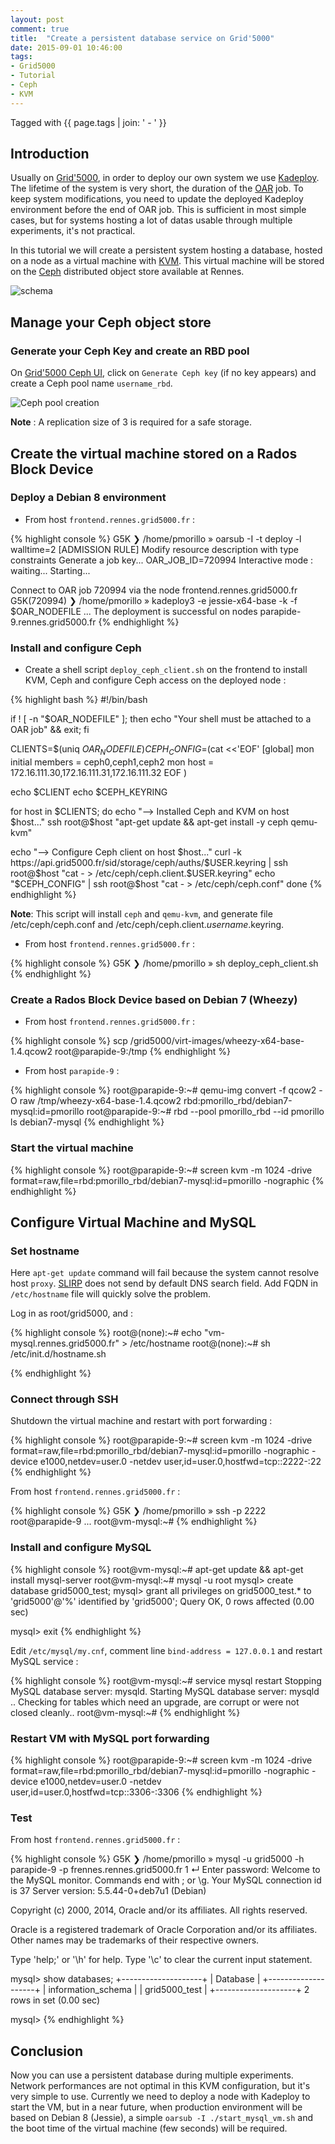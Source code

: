 ```yaml
---
layout: post
comment: true
title:  "Create a persistent database service on Grid'5000"
date: 2015-09-01 10:46:00
tags:
- Grid5000
- Tutorial
- Ceph
- KVM
---
```

Tagged with {{ page.tags | join: ' - ' }}

## Introduction

Usually on [Grid'5000](https://www.grid5000.fr), in order to deploy our own system we use [Kadeploy](http://kadeploy3.gforge.inria.fr).
The lifetime of the system is very short, the duration of the [OAR](https://oar.imag.fr/dokuwiki/doku.php) job.
To keep system modifications, you need to update the deployed Kadeploy environment before the end of OAR job.
This is sufficient in most simple cases, but for systems hosting a lot of datas usable through multiple experiments, it's not practical.

In this tutorial we will create a persistent system hosting a database, hosted on a node as a virtual machine with [KVM](http://www.linux-kvm.org).
This virtual machine will be stored on the [Ceph](http://www.ceph.com) distributed object store available at Rennes.

![schema](/images/g5k_permanent_db_tuto_img1.png)

## Manage your Ceph object store

### Generate your Ceph Key and create an RBD pool

On [Grid'5000 Ceph UI](https://api.grid5000.fr/sid/storage/ceph/ui/), click on `Generate Ceph key` (if no key appears) and create a Ceph pool name `username_rbd`.

![Ceph pool creation](/images/g5k_permanent_db_tuto_img2.png)

**Note** : A replication size of 3 is required for a safe storage.

## Create the virtual machine stored on a Rados Block Device

### Deploy a Debian 8 environment

* From host `frontend.rennes.grid5000.fr` :

{% highlight console %}
G5K ❯ /home/pmorillo » oarsub -I -t deploy -l walltime=2
[ADMISSION RULE] Modify resource description with type constraints
Generate a job key...
OAR_JOB_ID=720994
Interactive mode : waiting...
Starting...

Connect to OAR job 720994 via the node frontend.rennes.grid5000.fr
G5K(720994) ❯ /home/pmorillo » kadeploy3 -e jessie-x64-base -k -f $OAR_NODEFILE
...
The deployment is successful on nodes
parapide-9.rennes.grid5000.fr
{% endhighlight %}


### Install and configure Ceph

* Create a shell script `deploy_ceph_client.sh` on the frontend to install KVM, Ceph and configure Ceph access on the deployed node :

{% highlight bash %}
#!/bin/bash

if ! [ -n "$OAR_NODEFILE" ]; then echo "Your shell must be attached to a OAR job" && exit; fi

CLIENTS=$(uniq $OAR_NODEFILE)
CEPH_CONFIG=$(cat <<'EOF'
[global]
  mon initial members = ceph0,ceph1,ceph2
  mon host = 172.16.111.30,172.16.111.31,172.16.111.32
EOF
)

echo $CLIENT
echo $CEPH_KEYRING

for host in $CLIENTS; do
  echo "--> Installed Ceph and KVM on host $host..."
  ssh root@$host "apt-get update && apt-get install -y ceph qemu-kvm"

  echo "--> Configure Ceph client on host $host..."
  curl -k https://api.grid5000.fr/sid/storage/ceph/auths/$USER.keyring | ssh root@$host "cat - > /etc/ceph/ceph.client.$USER.keyring"
  echo "$CEPH_CONFIG" | ssh root@$host "cat - > /etc/ceph/ceph.conf"
done
{% endhighlight %}

**Note**: This script will install `ceph` and `qemu-kvm`, and generate file /etc/ceph/ceph.conf and /etc/ceph/ceph.client._username_.keyring.


* From host `frontend.rennes.grid5000.fr` :

{% highlight console %}
G5K ❯ /home/pmorillo » sh deploy_ceph_client.sh
{% endhighlight %}


### Create a Rados Block Device based on Debian 7 (Wheezy)

* From host `frontend.rennes.grid5000.fr` :

{% highlight console %}
scp /grid5000/virt-images/wheezy-x64-base-1.4.qcow2 root@parapide-9:/tmp
{% endhighlight %}

* From host `parapide-9` :

{% highlight console %}
root@parapide-9:~# qemu-img convert -f qcow2 -O raw /tmp/wheezy-x64-base-1.4.qcow2 rbd:pmorillo_rbd/debian7-mysql:id=pmorillo
root@parapide-9:~# rbd --pool pmorillo_rbd --id pmorillo ls
debian7-mysql
{% endhighlight %}


### Start the virtual machine

{% highlight console %}
root@parapide-9:~# screen kvm -m 1024 -drive format=raw,file=rbd:pmorillo_rbd/debian7-mysql:id=pmorillo -nographic
{% endhighlight %}


## Configure Virtual Machine and MySQL

### Set hostname

Here `apt-get update` command will fail because the system cannot resolve host `proxy`. [SLIRP](http://wiki.qemu.org/Documentation/Networking#User_Networking_.28SLIRP.29)
does not send by default DNS search field. Add FQDN in `/etc/hostname` file will quickly solve the problem.

Log in as root/grid5000, and :

{% highlight console %}
root@(none):~# echo "vm-mysql.rennes.grid5000.fr" > /etc/hostname
root@(none):~# sh /etc/init.d/hostname.sh

{% endhighlight %}


### Connect through SSH

Shutdown the virtual machine and restart with port forwarding :

{% highlight console %}
root@parapide-9:~# screen kvm -m 1024 -drive format=raw,file=rbd:pmorillo_rbd/debian7-mysql:id=pmorillo -nographic -device e1000,netdev=user.0 -netdev user,id=user.0,hostfwd=tcp::2222-:22
{% endhighlight %}

From host `frontend.rennes.grid5000.fr` :

{% highlight console %}
G5K ❯ /home/pmorillo » ssh -p 2222 root@parapide-9
...
root@vm-mysql:~#
{% endhighlight %}

### Install and configure MySQL

{% highlight console %}
root@vm-mysql:~# apt-get update && apt-get install mysql-server
root@vm-mysql:~# mysql -u root
mysql> create database grid5000_test;
mysql> grant all privileges on grid5000_test.* to 'grid5000'@'%' identified by 'grid5000';
Query OK, 0 rows affected (0.00 sec)

mysql> exit
{% endhighlight %}

Edit `/etc/mysql/my.cnf`, comment line `bind-address = 127.0.0.1` and restart MySQL service :

{% highlight console %}
root@vm-mysql:~# service mysql restart
Stopping MySQL database server: mysqld.
Starting MySQL database server: mysqld ..
Checking for tables which need an upgrade, are corrupt or were 
not closed cleanly..
root@vm-mysql:~#
{% endhighlight %}

### Restart VM with MySQL port forwarding

{% highlight console %}
root@parapide-9:~# screen kvm -m 1024 -drive format=raw,file=rbd:pmorillo_rbd/debian7-mysql:id=pmorillo -nographic -device e1000,netdev=user.0 -netdev user,id=user.0,hostfwd=tcp::3306-:3306
{% endhighlight %}


### Test

From host `frontend.rennes.grid5000.fr` :

{% highlight console %}
G5K ❯ /home/pmorillo » mysql -u grid5000 -h parapide-9 -p                                                                                                                                                                                      frennes.rennes.grid5000.fr  1 ↵ 
Enter password: 
Welcome to the MySQL monitor.  Commands end with ; or \g.
Your MySQL connection id is 37
Server version: 5.5.44-0+deb7u1 (Debian)

Copyright (c) 2000, 2014, Oracle and/or its affiliates. All rights reserved.

Oracle is a registered trademark of Oracle Corporation and/or its
affiliates. Other names may be trademarks of their respective
owners.

Type 'help;' or '\h' for help. Type '\c' to clear the current input statement.

mysql> show databases;
+--------------------+
| Database           |
+--------------------+
| information_schema |
| grid5000_test      |
+--------------------+
2 rows in set (0.00 sec)

mysql>
{% endhighlight %}


## Conclusion

Now you can use a persistent database during multiple experiments.
Network performances are not optimal in this KVM configuration, but it's very simple to use.
Currently we need to deploy a node with Kadeploy to start the VM, but in a near future,
when production environment will be based on Debian 8 (Jessie), a simple `oarsub -I ./start_mysql_vm.sh` and the boot time of the virtual machine (few seconds) will be required.



